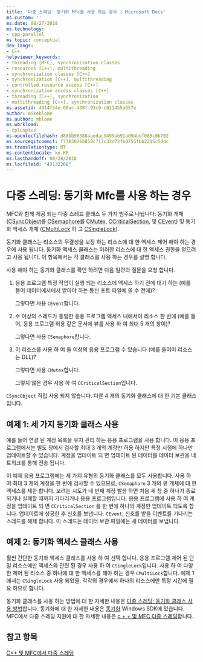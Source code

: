 ```yaml
---
title: '다중 스레딩: 동기화 Mfc를 사용 하는 경우 | Microsoft Docs'
ms.custom: ''
ms.date: 08/27/2018
ms.technology:
- cpp-parallel
ms.topic: conceptual
dev_langs:
- C++
helpviewer_keywords:
- threading [MFC], synchronization classes
- resources [C++], multithreading
- synchronization classes [C++]
- synchronization [C++], multithreading
- controlled resource access [C++]
- synchronization access classes [C++]
- threading [C++], synchronization
- multithreading [C++], synchronization classes
ms.assetid: 4914f54e-68ac-438f-93c9-c013455a657e
author: mikeblome
ms.author: mblome
ms.workload:
- cplusplus
ms.openlocfilehash: d88bb98388aaedac9499ab91ad94bef085c0b702
ms.sourcegitcommit: f7703076b850c717c33d72fb0755fbb2215c5ddc
ms.translationtype: MT
ms.contentlocale: ko-KR
ms.lasthandoff: 08/28/2018
ms.locfileid: "43132268"
---
```

# <a name="multithreading-when-to-use-the-mfc-synchronization-classes"></a>다중 스레딩: 동기화 Mfc를 사용 하는 경우
MFC와 함께 제공 되는 다중 스레드 클래스 두 가지 범주로 나뉩니다: 동기화 개체 ([CSyncObject](../mfc/reference/csyncobject-class.md)를 [CSemaphore](../mfc/reference/csemaphore-class.md)를 [CMutex](../mfc/reference/cmutex-class.md), [ CCriticalSection](../mfc/reference/ccriticalsection-class.md), 및 [CEvent](../mfc/reference/cevent-class.md)) 및 동기화 액세스 개체 ([CMultiLock](../mfc/reference/cmultilock-class.md) 하 고 [CSingleLock](../mfc/reference/csinglelock-class.md)).  
  
동기화 클래스는 리소스의 무결성을 보장 하는 리소스에 대 한 액세스 제어 해야 하는 경우에 사용 됩니다. 동기화 액세스 클래스는 이러한 리소스에 대 한 액세스 권한을 얻으려고 사용 됩니다. 이 항목에서는 각 클래스를 사용 하는 경우를 설명 합니다.  
  
사용 해야 하는 동기화 클래스를 확인 하려면 다음 일련의 질문을 요청 합니다.  
  
1. 응용 프로그램 특정 작업이 실행 되는 리소스에 액세스 하기 전에 대기 하는 (예를 들어 데이터에서에서 받아야 하는 통신 포트 파일에 쓸 수 전에)?  
  
     그렇다면 사용 `CEvent`합니다.  
  
2. 수 이상의 스레드가 동일한 응용 프로그램 액세스 내에서이 리소스 한 번에 (예를 들어, 응용 프로그램 허용 같은 문서에 뷰를 사용 하 여 최대 5 개의 창이)?  
  
     그렇다면 사용 `CSemaphore`합니다.  
  
3. 이 리소스를 사용 하 여 둘 이상의 응용 프로그램 수 있습니다 (예를 들어이 리소스는 DLL)?  
  
     그렇다면 사용 `CMutex`합니다.  
  
     그렇지 않은 경우 사용 하 여 `CCriticalSection`입니다.  
  
`CSyncObject` 직접 사용 되지 않습니다. 다른 4 개의 동기화 클래스에 대 한 기본 클래스입니다.  
  
## <a name="example-1-using-three-synchronization-classes"></a>예제 1: 세 가지 동기화 클래스 사용  
 
예를 들어 연결 된 계정 목록을 유지 관리 하는 응용 프로그램을 사용 합니다. 이 응용 프로그램에서는 별도 창에서 검사할 최대 3 개의 계정만 허용 하지만 특정 시점에 하나만 업데이트할 수 있습니다. 계정을 업데이트 되 면 업데이트 된 데이터를 데이터 보관을 네트워크를 통해 전송 됩니다.  
  
이 예제 응용 프로그램에는 세 가지 유형의 동기화 클래스를 모두 사용합니다. 사용 하 여 최대 3 개의 계정을 한 번에 검사할 수 있으므로, `CSemaphore` 3 개의 뷰 개체에 대 한 액세스를 제한 합니다. 보려는 시도가 네 번째 계정 발생 하면 처음 세 창 중 하나가 종료 되거나 실패할 때까지 기다리거나 응용 프로그램입니다. 응용 프로그램에 사용 하 여 계정을 업데이트 되 면 `CCriticalSection` 를 한 번에 하나의 계정만 업데이트 되도록 합니다. 업데이트에 성공한 후 신호를 보냅니다. `CEvent`, 신호를 받을 이벤트를 기다리는 스레드를 해제 합니다. 이 스레드는 데이터 보관 파일에는 새 데이터를 보냅니다.  
  
## <a name="example-2-using-synchronization-access-classes"></a>예제 2: 동기화 액세스 클래스 사용  
 
훨씬 간단한 동기화 액세스 클래스를 사용 하 여 선택 합니다. 응용 프로그램 제어 된 단일 리소스에만 액세스와 관련 된 경우 사용 하 여 `CSingleLock`입니다. 사용 하 여 다양 한 제어 된 리소스 중 하나에 대 한 액세스를 해야 하는 경우 `CMultiLock`합니다. 예제 1에서는 `CSingleLock` 사용 되었을, 각각의 경우에서 하나의 리소스에만 특정 시간에 필요 하므로 합니다.  
  
동기화 클래스를 사용 하는 방법에 대 한 자세한 내용은 [다중 스레딩: 동기화 클래스 사용 방법](multithreading-how-to-use-the-synchronization-classes.md)합니다. 동기화에 대 한 자세한 내용은 [동기화](/windows/desktop/Sync/synchronization) Windows SDK에 있습니다. MFC에서 다중 스레딩 지원에 대 한 자세한 내용은 [c + + 및 MFC 다중 스레딩](multithreading-with-cpp-and-mfc.md)합니다.  
  
## <a name="see-also"></a>참고 항목  
 
[C++ 및 MFC에서 다중 스레딩](multithreading-with-cpp-and-mfc.md)